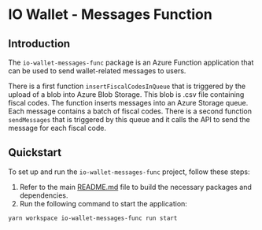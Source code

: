# IO Wallet - Messages Function

## Introduction

The `io-wallet-messages-func` package is an Azure Function application that
can be used to send wallet-related messages to users.

There is a first function `insertFiscalCodesInQueue` that is triggered by the upload of a blob into Azure Blob Storage. This blob is .csv file containing fiscal codes. The function inserts messages into an Azure Storage queue. Each message contains a batch of fiscal codes.
There is a second function `sendMessages` that is triggered by this queue and it calls the API to send the message for each fiscal code.

## Quickstart

To set up and run the `io-wallet-messages-func` project, follow these steps:

1. Refer to the main [README.md](../../README.md) file to build the necessary
   packages and dependencies.
2. Run the following command to start the application:

```bash
yarn workspace io-wallet-messages-func run start
```
